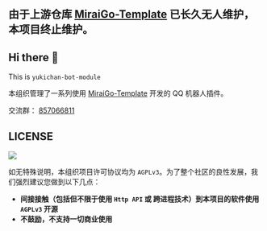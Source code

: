 ## 由于上游仓库 [MiraiGo-Template](https://github.com/Logiase/MiraiGo-Template) 已长久无人维护，本项目终止维护。

## Hi there 👋 

This is `yukichan-bot-module`

本组织管理了一系列使用 [MiraiGo-Template](https://github.com/Logiase/MiraiGo-Template) 开发的 QQ 机器人插件。

交流群： [857066811](https://qm.qq.com/cgi-bin/qm/qr?k=rMtw1SlmoFOp08i5Zw5bM361ljIyzVA-&authKey=9OUzro5oH5CnnFaAbIMwa60987+8ZMwu5GvUAlFUzDIQKVL91z9zUhWp6m1Kayf8&noverify=0)

## LICENSE

<a href="https://www.gnu.org/licenses/agpl-3.0.en.html">
<img src="https://www.gnu.org/graphics/agplv3-155x51.png">
</a>

如无特殊说明，本组织项目许可协议均为 `AGPLv3`。为了整个社区的良性发展，我们强烈建议您做到以下几点：

- **间接接触（包括但不限于使用 `Http API` 或 跨进程技术）到本项目的软件使用 `AGPLv3` 开源**
- **不鼓励，不支持一切商业使用**
